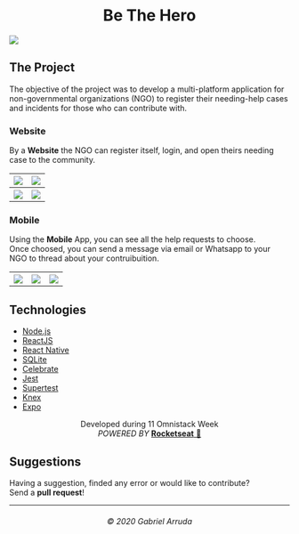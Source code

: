 <h1 align="center">Be The Hero</h1>
<img src="https://github.com/tigelaarruda/be-the-hero-omni11/blob/master/about/project.jpg" align="center""/>
<h2>The Project</h2>
<p>
The objective of the project was to develop a multi-platform application for non-governmental 
organizations (NGO) to register their needing-help cases and incidents for those who can contribute with.</p>
<h3>Website</h3>
<p>By a <strong>Website</strong> the NGO can register itself, login, and open theirs needing case to the community.</p>
<table>
  <tr>
    <th><img src="https://github.com/tigelaarruda/be-the-hero-omni11/blob/master/about/hello_web.jpg" align="center""/></th>
    <th><img src="https://github.com/tigelaarruda/be-the-hero-omni11/blob/master/about/register_web.jpg" align="center""/></th>
  </tr>
  <tr>
    <th><img src="https://github.com/tigelaarruda/be-the-hero-omni11/blob/master/about/home.jpg" align="center""/></th>
    <th><img src="https://github.com/tigelaarruda/be-the-hero-omni11/blob/master/about/case1.jpg" align="center""/></th>
  </tr>
</table>
<h3>Mobile</h3>
<p>
  Using the <strong>Mobile</strong> App, you can see all the help requests to choose.<br>
  Once choosed, you can send a message via email or Whatsapp to your NGO to thread about your contruibuition.
<table>
  <tr>
    <th><img src="https://github.com/tigelaarruda/be-the-hero-omni11/blob/master/about/app_heloo.jpeg" align="center""/></th>
    <th><img src="https://github.com/tigelaarruda/be-the-hero-omni11/blob/master/about/app1.jpeg" align="center""/></th>
    <th><img src="https://github.com/tigelaarruda/be-the-hero-omni11/blob/master/about/app_case_list.jpeg" align="center""/></th>
  </tr>
</table>
</p>
</p> 
<h2>Technologies</h2>
    <ul>
      <li><a href="https://github.com/nodejs/node">Node.js</a> </li>
      <li><a href="https://github.com/facebook/react">ReactJS</a></li>
      <li><a href="https://github.com/facebook/react-native">React Native</a></li>
      <li><a href="https://github.com/sqlite/sqlite">SQLite</a></li>
      <li><a href="https://www.npmjs.com/package/celebrate">Celebrate</a></li>
      <li><a href="https://github.com/facebook/jest">Jest</a></li>
      <li><a href="https://github.com/visionmedia/supertest">Supertest</a></li>
      <li><a href="https://github.com/knex/knex">Knex</a></li>
      <li><a href="https://github.com/expo/expo">Expo</a></li>
    </ul>

<p align="center">Developed <strong></strong> during 11 Omnistack Week
<br> <em> POWERED BY</em> 
<a href="https://rocketseat.com.br/"><strong>Rocketseat</strong> 🚀 </a></p>
<h2>Suggestions</h2>
<p>Having a suggestion, finded any error or would like to contribute?
  <br>Send a <strong>pull request</strong>!</p>

<hr>
<h6 align="center">© 2020 Gabriel Arruda</h6>
